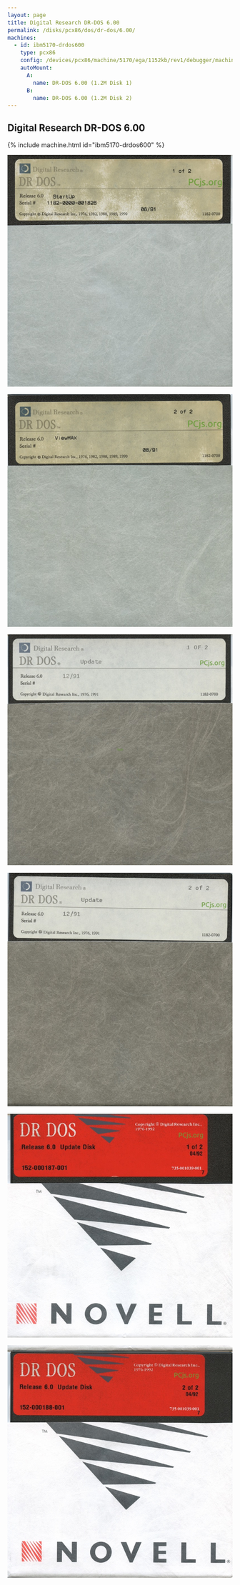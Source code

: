 ```yaml
---
layout: page
title: Digital Research DR-DOS 6.00
permalink: /disks/pcx86/dos/dr-dos/6.00/
machines:
  - id: ibm5170-drdos600
    type: pcx86
    config: /devices/pcx86/machine/5170/ega/1152kb/rev1/debugger/machine.xml
    autoMount:
      A:
        name: DR-DOS 6.00 (1.2M Disk 1)
      B:
        name: DR-DOS 6.00 (1.2M Disk 2)
---
```


Digital Research DR-DOS 6.00
----------------------------

{% include machine.html id="ibm5170-drdos600" %}

![DR-DOS 6.00 StartUp Disk](DRDOS-600-STARTUP.jpg)

![DR-DOS 6.00 ViewMAX Disk](DRDOS-600-VIEWMAX.jpg)

![DR-DOS 6.00 1991 Update Disk 1](DRDOS-600-1991-UPDATE1.jpg)

![DR-DOS 6.00 1991 Update Disk 2](DRDOS-600-1991-UPDATE2.jpg)

![DR-DOS 6.00 1992 Update Disk 1](DRDOS-600-1992-UPDATE1.jpg)

![DR-DOS 6.00 1992 Update Disk 2](DRDOS-600-1992-UPDATE2.jpg)
